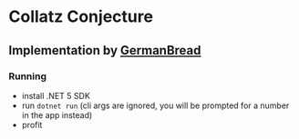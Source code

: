 # Collatz Conjecture

## Implementation by [GermanBread](https://github.com/GermanBread)

### Running

- install .NET 5 SDK
- run `dotnet run` (cli args are ignored, you will be prompted for a number in the app instead)
- profit